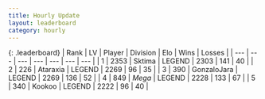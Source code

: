 ```yaml
---
title: Hourly Update
layout: leaderboard
category: hourly
---
```


{: .leaderboard}
| Rank | LV | Player | Division | Elo | Wins | Losses |
| --- | --- | --- | --- | --- | --- | --- |
| <span data-change="0">1</span> | 2353 | <span title="ID: 353063">Sktima</span> | LEGEND | <span data-change="15">2303</span> | <span data-change="4">141</span> | <span data-change="0">40</span> |
| <span data-change="0">2</span> | 226 | <span title="ID: 745153">Ataraxia</span> | LEGEND | <span data-change="0">2269</span> | <span data-change="0">96</span> | <span data-change="0">35</span> |
| <span data-change="0">3</span> | 390 | <span title="ID: 650626">GonzaloJara</span> | LEGEND | <span data-change="0">2269</span> | <span data-change="0">136</span> | <span data-change="0">52</span> |
| <span data-change="0">4</span> | 849 | <span title="ID: 651782">_Mega_</span> | LEGEND | <span data-change="0">2228</span> | <span data-change="0">133</span> | <span data-change="0">67</span> |
| <span data-change="0">5</span> | 340 | <span title="ID: 598288">Kookoo</span> | LEGEND | <span data-change="0">2222</span> | <span data-change="0">96</span> | <span data-change="0">40</span> |
